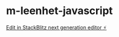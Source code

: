 # m-leenhet-javascript

[Edit in StackBlitz next generation editor ⚡️](https://stackblitz.com/~/github.com/ThereseGlode/m-leenhet-javascript)